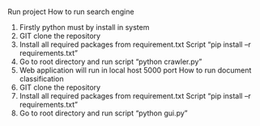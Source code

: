 Run project 
How to run search engine 
1.	Firstly python must by install in system
2.	GIT clone the repository 
3.	Install all required packages from requirement.txt 
Script “pip install –r requirements.txt”
4.	Go to root directory and run script “python crawler.py”
5.	Web application will run in local host 5000 port 
How to run document classification 
1.	GIT clone the repository 
2.	Install all required packages from requirement.txt 
Script “pip install –r requirements.txt”
3.	Go to root directory and run script “python gui.py”


